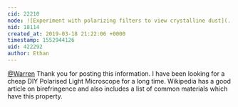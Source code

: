 ```yaml
---
cid: 22210
node: ![Experiment with polarizing filters to view crystalline dust](../notes/warren/01-14-2019/experiment-with-polarizing-filters-to-view-crystalline-dust)
nid: 18114
created_at: 2019-03-18 21:22:06 +0000
timestamp: 1552944126
uid: 422292
author: Ethan
---
```


[@Warren](/profile/Warren) Thank you for posting this information. I have been looking for a cheap DIY Polarised Light Microscope for a long time.
Wikipedia has a good article on birefringence and also includes a list of common materials which have this property. 